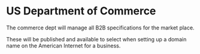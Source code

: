# US Department of Commerce

The commerce dept will manage all B2B specifications for the market place.

These will be published and available to select when setting up a domain name on the American Internet for a business.
